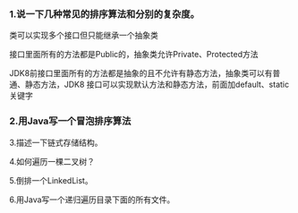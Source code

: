 ### 1.说一下几种常见的排序算法和分别的复杂度。

类可以实现多个接口但只能继承一个抽象类

接口里面所有的方法都是Public的，抽象类允许Private、Protected方法

JDK8前接口里面所有的方法都是抽象的且不允许有静态方法，抽象类可以有普通、静态方法，JDK8 接口可以实现默认方法和静态方法，前面加default、static关键字

### 2.用Java写一个冒泡排序算法

3.描述一下链式存储结构。

4.如何遍历一棵二叉树？

5.倒排一个LinkedList。

6.用Java写一个递归遍历目录下面的所有文件。

